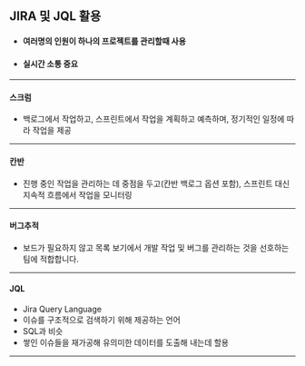 ## JIRA 및 JQL 활용

- #### 여러명의 인원이 하나의 프로젝트를 관리할때 사용
- #### 실시간 소통 중요

---

#### 스크럼

- 백로그에서 작업하고, 스프린트에서 작업을 계획하고 예측하며, 정기적인 일정에 따라 작업을 제공

---

#### 칸반

- 진행 중인 작업을 관리하는 데 중점을 두고(칸반 백로그 옵션 포함), 스프린트 대신 지속적 흐름에서 작업을 모니터링

---

#### 버그추적

- 보드가 필요하지 않고 목록 보기에서 개발 작업 및 버그를 관리하는 것을 선호하는 팀에 적합합니다.

---

#### JQL

- Jira Query Language
- 이슈를 구조적으로 검색하기 위해 제공하는 언어
- SQL과 비슷
- 쌓인 이슈들을 재가공해 유의미한 데이터를 도출해 내는데 할용

---
